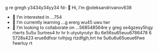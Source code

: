  g re gregh y3434y34yy34  fd- 👋 Hi, I’m @oleksandrivanov638
- 👀 I’m interested in ...754
- 🌱 I’m currently learning ...g ererg wu45 uwu twr
- 💞️ I’m looking to collaborate on ...568548564re y greg se4gzesy5hgy rtwrts 5u5u 5urtres4 hr hr h utyutyrutyr  8u 6e56su65euu6786478 6
5728s423 erue6dfxsr tvlhjsg rtzdfgjh,hrt  he 5u6u6u65ueue6fwe fwerluy rt
<!---h rehrehe
oleksandrivanov638/oleksandrivanov638 is a ✨ special ✨ repository because its `README.md` (this file) appears on your GitHub profile.
You can click the Preview link to take a look at your changes.
--->
